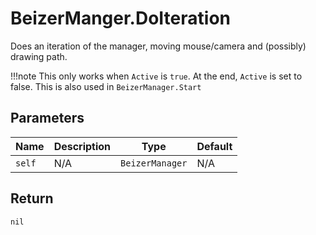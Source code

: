 # BeizerManger.DoIteration
Does an iteration of the manager, moving mouse/camera and (possibly) drawing path.

!!!note
    This only works when `Active` is `true`. At the end, `Active` is set to false.
    This is also used in `BeizerManager.Start`

## Parameters
| Name   | Description | Type            | Default |
| ------ | ----------- | --------------- | ------- |
| `self` | N/A         | `BeizerManager` | N/A     |

## Return
`nil`